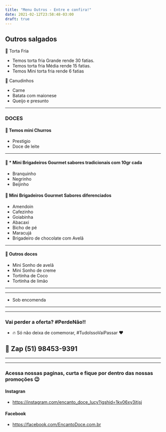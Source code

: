 ```yaml
---
title: "Menu Outros - Entre e confira!"
date: 2021-02-12T23:58:48-03:00
draft: true
---
```


## Outros salgados


🥐 Torta Fria
  * Temos torta fria Grande rende 30 fatias.
  * Temos torta fria Média rende 15 fatias.
  * Temos  Mini torta fria rende 6 fatias


🥐 Canudinhos
  * Carne
  * Batata com maionese
  * Queijo e presunto



----
### DOCES


#### 🥐  Temos mini Churros
* Prestigio
* Doce de leite

-----
#### 🍬 * Mini Brigadeiros Gourmet sabores tradicionais com 10gr cada

* Branquinho
* Negrinho
* Beijinho

#### 🍬 Mini Brigadeiros Gourmet  Sabores diferenciados

* Amendoin
* Cafezinho
* Goiabinha
* Abacaxi
* Bicho de pé
* Maracujá
* Brigadeiro de chocolate com Avelã

-----
#### 🍬  Outros doces

* Mini Sonho de avelã
* Mini Sonho de creme
* Tortinha de Coco
* Tortinha de limão

----
----

* Sob encomenda

----
----
### Vai perder a oferta? #PerdeNão!! 

* 🔥 Só não deixa de comemorar, #TudoIssoVaiPassar ♥
## 📱 Zap (51) 98453-9391

----
----

### Acessa nossas paginas, curta e fique por dentro das nossas promoções 😉

#### Instagran
* https://instagram.com/encanto_doce_lucy?igshid=1kv06xy3itjsj

#### Facebook
* https://facebook.com/EncantoDoce.com.br